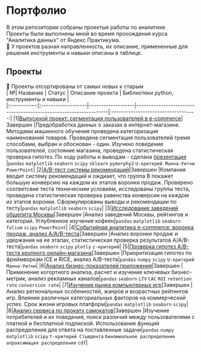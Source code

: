 # Портфолио
В этом репозитории собраны проектые работы по аналитике.  
Проекты были выполнены мной во время прохождения курса "Аналитика данных" от Яндекс Практикума.  
:paperclip: У проектов разная направленность, их описание, примененные для решения инструменты и навыки описаны в таблице.

## Проекты  
:date: Проекты отсортированы от самых новых к старым  
| №| Название | Статус | Описание проекта | Библиотеки python, инструменты и навыки |  
|:-----------:|:-------------------|-------------------|------------------------------------------------------------------|:-----------------------------------:|
|1|[Выпускной проект: сегментация пользователей в e-commerce](/Сегментация%20в%20e-commerce/)|Завершен |Предобработка данных о заказах в интернет-магазине. Методами машинного обучения проведена категоризация наименований товаров. Проведена сегментация пользователей тремя способами, выбран и обоснован - один. Изучено поведение пользователей, состояние магазина, проведена статистическая проверка гипотез. По ходу работы и выводам - сделана [презентация](https://disk.yandex.ru/i/cVCwAYGe8dYSLw) |`pandas` `matplotlib` `seaborn`  `scipy` `sklearn` `pymorphy2` `U-критерий Манна-Уитни` `PowerPoint`|
|2|[A/B-тест системы рекомендаций](/А-Б%20тест%20система%20рекомендаций/)|Завершен |Компания вводит систему рекомендаций и ождиает, что группа B покажет большую конверсию на каждом их этапов воронки продаж. Проверено соответсвие теста техническим условиям, исследованы группы теста, проведена статистическая проверка равенства конверсии на каждом из этапов воронки. Сформулированы выводы и рекомендации по тесту|`pandas` `matplotlib` `seaborn` `scipy`|
|3|[Исследование заведений общепита Москвы](/Исследование%20общепита%20Москвы/)|Завершен |Анализ заведений Москвы, рейтингов и категорий. Углубленное изучение кофеен|`pandas` `matplotlib` `seaborn`  `folium` `scipy` `PowerPoint`|
|4|[Событийная аналитика e-commerce: воронка продаж, анализ A/A/B-теста](/Событийная%20аналитика/)|Завершен |Анализ воронки продаж и удержания на ее этапах, статистическая проверка результатов А/А/B-теста|`pandas` `seaborn` `scipy` `plotly` `z-критерий`|
|5|[Проверка гипотез A/B-теста крупного онлайн-магазина](/А-Б%20тест/)|Завершен |Приоритизация гипотез по фреймворкам ICE и RICE, анализ A/B-теста|`pandas` `numpy` `scipy` `U-критерий Манна-Уитни`|
|6|[Анализ бизнес-показателей приложения](/Анализ%20бизнес-показателей/)|Завершен |Применение когортного анализа, расчет и изучение ключевых бизнес-метрик, анализ рекламных каналов|`pandas` `seaborn` `LTV` `CAC` `ROI` `retention rate` `conversion rate`|
|7|[Изучение рынка компьютерных игр](/Анализ%20рынка%20компьютерных%20игр/)|Завершен |Анализ региональных особенностей, жанров и возрастных рейтингов игр. Влияние различных категориальных факторов на коммерческий успех. Срок жизни игровых платформ|`pandas` `matplotlib` `seaborn` `scipy`|
|8|[Анализ сервиса по прокату самокатов](/Анализ%20проката%20самокатов/)|Завершен |Изучение потребителей и их поведения, поиск различий между пользователями с платной и бесплатной подпиской. Использование функций распределения для ответа на поставленные задачи|`pandas` `numpy` `matplotlib` `scipy` `t-критерий Стьюдента` `биномиальное распределение` `апроксимация распределения` `cdf`|

